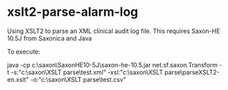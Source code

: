 # xslt2-parse-alarm-log
Using XSLT2 to parse an XML clinical audit log file. This requires Saxon-HE 10.5J from Saxonica and Java 

To execute:

java -cp c:\saxon\SaxonHE10-5J\saxon-he-10.5.jar net.sf.saxon.Transform -t -s:"c:\saxon\XSLT parse\test.xml" -xsl:"c:\saxon\XSLT parse\parseXSLT2-en.xslt" -o:"c:\saxon\XSLT parse\test.csv"
